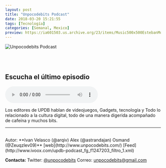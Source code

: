 ```yaml
---
layout: post
title: "Unpocodebits Podcast"
date: 2018-03-20 15:21:55
tags: [Tecnología]
categories: [Semanal, Mexico]
preview: https://ia601503.us.archive.org/23/items/Music500x500EstebanMontoya/300-logoUpdb2017-Unpocodebits.jpg
---
```


![Unpocodebits Podcast](https://ia601503.us.archive.org/23/items/Music500x500EstebanMontoya/500-logoUpdb2017-Unpocodebits.jpg)

<br/>
<br/>

## Escucha el último episodio

<!--reproductor-feed=http://www.ivoox.com/updb-podcast_fg_f1247203_filtro_1.xml-->
<!--reproductor-start-->
<audio id="audio" preload="auto" controls="" src="http://www.ivoox.com/updb-podcast-015-retrobits_mf_24805648_feed_1.mp3"></audio>
<!--reproductor-end-->

Los editores de UPDB hablan de videojuegos, Gadgets, tecnología y Todo lo relacionado a la cultura digital, todo de una manera digerida acompañado de cafeína y muchos bits.

_ _ _
<br>
Autor: **Ivan Velasco (@arqiv) Alex (@astrandajan) Osmand (@Zeuqzlev09)**
[web](http://www.unpocodebits.com/)
[Feed](http://www.ivoox.com/updb-podcast_fg_f1247203_filtro_1.xml)



**Contacta:**
Twitter: [@unpocodebits](https://twitter.com/unpocodebits)
Correo: [unpocodebits@gmail.com](mailto:unpocodebits@gmail.com)

